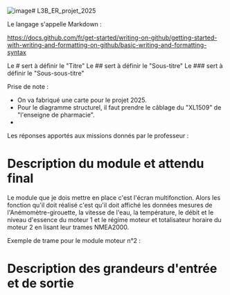 ![image](https://github.com/user-attachments/assets/46cdf7dd-1add-49dd-b231-b170790bfd0d)# L3B_ER_projet_2025 

Le langage s'appelle Markdown :

https://docs.github.com/fr/get-started/writing-on-github/getting-started-with-writing-and-formatting-on-github/basic-writing-and-formatting-syntax

Le # sert à définir le "Titre"
Le ## sert à définir le "Sous-titre"
Le ### sert à définir le "Sous-sous-titre"

Prise de note : 
- On va fabriqué une carte pour le projet 2025.
- Pour le diagramme structurel, il faut prendre le câblage du "XL1509" de "l'enseigne de pharmacie". 
- 

Les réponses apportés aux missions donnés par le professeur : 

# Description du module et attendu final 

Le module que je dois mettre en place c'est l'écran multifonction. Alors les fonction qu'il doit réalisé c'est qu'il doit affiché les données mesures de l'Anémomètre-girouette, la vitesse de l'eau, la température, le débit et le niveau d'essence du moteur 1 et le régime moteur et totalisateur horaire du moteur 2 en lisant leur trames NMEA2000. 

Exemple de trame pour le module moteur n°2 : 



# Description des grandeurs d'entrée et de sortie 


